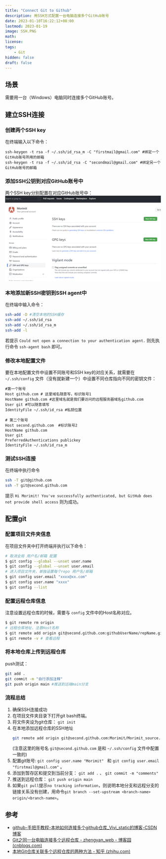```yaml
---
title: "Connect Git to Github"
description: 用SSH方式配置一台电脑连接多个GitHub账号
date: 2023-01-10T16:22:12+08:00
lastmod: 2023-01-19
image: SSH.PNG
math: 
license: 
tags:
    - Git
hidden: false
draft: false
---
```

## 场景
需要用一台（Windows）电脑同时连接多个GitHub账号。

## 建立SSH连接
### 创建两个SSH key
在终端输入以下命令：
```shell
ssh-keygen -t rsa -f ~/.ssh/id_rsa_m -C "firstmail@gmail.com" #绑定一个GitHub账号所用的邮箱
ssh-keygen -t rsa -f ~/.ssh/id_rsa -C "secondmail@gmail.com" #绑定另一个GitHub账号的邮箱
```

### 添加SSH公钥到对应GitHub账号中
两个SSH key分别配置在对应GitHub账号中：
![sshkey](sshkey.png)

### 本地添加新SSH密钥到SSH agent中
在终端中输入命令：
```bash
ssh-add -D #清空本地的SSH缓存
ssh-add ~/.ssh/id_rsa
ssh-add ~/.ssh/id_rsa_m
ssh-add -l
```
若提示 `Could not open a connection to your authentication agent.` 则先执行命令 `ssh-agent bash` 即可。

### 修改本地配置文件 
要在本地配置文件中设置不同账号和SSH key的对应关系，就需要在 `~/.ssh/config` 文件（没有就新建一个）中设置不同仓库指向不同的密钥文件：
```shell
#第一个账号
Host github.com # 这里域名随意写，标识账号1
HostName github.com #这里域名就是我们要访问的远程服务器域名github.com
User git #可以随意填写
IdentityFile ~/.ssh/id_rsa #私钥位置

# 第二个账号 
Host second.github.com  #标识账号2
HostName github.com 
User git 
PreferredAuthentications publickey 
IdentityFile ~/.ssh/id_rsa_m
```

### 测试SSH连接
在终端中执行命令
```bash
ssh -T git@github.com
ssh -T git@second.github.com
```
提示 `Hi Morimit! You've successfully authenticated, but GitHub does not provide shell access` 则为成功。


## 配置git

### 配置项目文件夹信息
在项目文件夹中打开终端并执行以下命令：
```bash
# 取消全局 用户名/邮箱 配置
$ git config --global --unset user.name
$ git config --global --unset user.email
# 进入项目文件夹，单独设置每个repo 用户名/邮箱
$ git config user.email "xxxx@xx.com"
$ git config user.name "xxxx"
$ git config --list
```

### 配置远程仓库信息
注意设置远程仓库的时候，需要与 `config` 文件中的Host名称对应。
```bash
$ git remote rm origin
# 远程仓库地址，注意Host名称
$ git remote add origin git@second.github.com:githubUserName/repName.git
$ git remote -v # 查看远程

```


### 将本地仓库上传到远程仓库
push测试：
```bash
git add .
git commit -m "自行添加注释"
git push origin main #推送到远端main分支
```



### 流程总结
1. 确保SSH连接成功
2. 在项目文件夹目录下打开git bash终端。
3. 将文件夹设为git仓库： `git init`
4. 在本地添加远程仓库的SSH地址 
   ```bash
   git remote add origin git@second.github.com:Morimit/Morimit_source.git
   ```
   (注意这里的账号名 `git@second.github.com` 是和 `~/.ssh/config` 文件中配置一致的)
5. 配置git账号: `git config user.name "Morimit" ` 和 `git config user.email "firstmail@gmail.com"` 。
6. 添加到暂存区和提交到当前分支： `git add .` 、 `git commit -m "comments"`
7. 推送到远程仓库： `git push origin main`
8. 如果`git pull`提示`no tracking information`，则说明本地分支和远程分支的链接关系没有创建，用命令`git branch --set-upstream <branch-name> origin/<branch-name>`。



## 参考
- [github-手把手教程-本地如何连接多个github仓库_Vivi_static的博客-CSDN博客](https://blog.csdn.net/Vivi_static/article/details/107859874)
- [Git之同一台电脑连接多个远程仓库 - zhengyan_web - 博客园 (cnblogs.com)](https://www.cnblogs.com/zhengyan/p/10728527.html)
- [本地Git仓库关联多个远程仓库的两种方法 - 知乎 (zhihu.com)](https://zhuanlan.zhihu.com/p/82388563)
